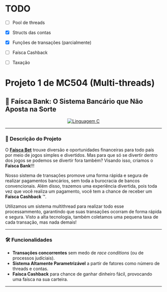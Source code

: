 # TODO
- [ ] Pool de threads
- [x] Structs das contas
- [x] Funções de transações (parcialmente)
- [ ] Faísca Cashback
- [ ] Taxação


# Projeto 1 de MC504 (Multi-threads)
## 🚀 Faísca Bank: O Sistema Bancário que Não Aposta na Sorte
<div align="center">
  <a href="https://en.wikipedia.org/wiki/C_(programming_language)">
    <img src="https://img.shields.io/badge/Linguagem-C-%23f34b7d?style=for-the-badge" alt="Linguagem C">
  </a>
</div>

---

### 📌 **Descrição do Projeto**
O **[Faísca Bet](https://github.com/defnotmee/faisca-bet)** trouxe diversão e oportunidades financeiras para todo país por meio de jogos
simples e divertidos. Mas para que só se divertir dentro dos jogos se podemos se divertir fora também? Visando isso, criamos o **Faísca Bank**!!!

Nosso sistema de transações promove uma forma rápida e segura de realizar pagamentos bancários, sem toda a burocracia de bancos convencionais. Além
disso, trazemos uma experiência divertida, pois toda vez que você realiza um pagamento, você tem a chance de receber um **Faísca Cashback** :tm:.

Utilizamos um sistema multithread para realizar todo esse processammento, garantindo que suas transações ocorram de forma rápida e segura. Visto
a alta tecnologia, também coletamos uma pequena taxa de cada transação, mas nada demais!

---

### 🛠️ **Funcionalidades**
- **Transações concorrentes** sem medo de *race conditions* (ou de processos judiciais).
- **Sistema Altamente Parametrizável** a partir de fatores como número de threads e contas.
- **Faísca Cashback** para chance de ganhar dinheiro fácil, provocando uma faísca na sua carteira.
---
